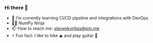 ### Hi there 👋

- 🌱 I’m currently learning CI/CD pipeline and integrations with DevOps
- 🥷🏻 NumPy Ninja
- 📫 How to reach me: <a href="mailto:stevenkyritsis@pm.me">stevenkyritsis@pm.me</a>
- ⚡ Fun fact: I like to hike ⛰️ and play guitar 🎸
<!--
**stevenkyritsis/stevenkyritsis** is a ✨ _special_ ✨ repository because its `README.md` (this file) appears on your GitHub profile.

Here are some ideas to get you started:
- 🔭 I’m currently working on building a new portfolio
- 👯 I’m looking to collaborate on ...
- 💬 Ask me about my ...
- 😄 Pronouns: ...
- 🤔 I’m looking for help with ...
-->
